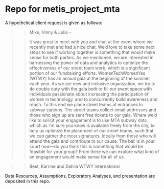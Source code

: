 # Repo for metis_project_mta

A hypothetical client request is given as follows:

> > Mike, Vinny & Julia -

> > It was great to meet with you and chat at the event where we recently met and had a nice chat. We’d love to take some next steps to see if working together is something that would make sense for both parties. As we mentioned, we are interested in harnessing the power of data and analytics to optimize the effectiveness of our street team work, which is a significant portion of our fundraising efforts. WomenTechWomenYes (WTWY) has an annual gala at the beginning of the summer each year. As we are new and inclusive organization, we try to do double duty with the gala both to fill our event space with individuals passionate about increasing the participation of women in technology, and to concurrently build awareness and reach. To this end we place street teams at entrances to subway stations. The street teams collect email addresses and those who sign up are sent free tickets to our gala. Where we’d like to solicit your engagement is to use MTA subway data, which as I’m sure you know is available freely from the city, to help us optimize the placement of our street teams, such that we can gather the most signatures, ideally from those who will attend the gala and contribute to our cause. The ball is in your court now—do you think this is something that would be feasible for your group? From there we can explore what kind of an engagement would make sense for all of us.

> >Best, Karrine and Dahlia WTWY International

Data Resources, Assumptions, Exploratory Analyses, and presentation are deposited in this repo.

